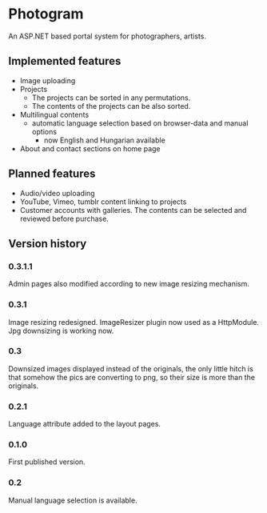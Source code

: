 # Photogram
An ASP.NET based portal system for photographers, artists.

## Implemented features
- Image uploading
- Projects
  - The projects can be sorted in any permutations.
  - The contents of the projects can be also sorted.
- Multilingual contents
  - automatic language selection based on browser-data and manual options
    - now English and Hungarian available
- About and contact sections on home page

## Planned features
- Audio/video uploading
- YouTube, Vimeo, tumblr content linking to projects
- Customer accounts with galleries. The contents can be selected and reviewed before purchase.


## Version history

### 0.3.1.1
Admin pages also modified according to new image resizing mechanism.

### 0.3.1
Image resizing redesigned. ImageResizer plugin now used as a HttpModule. Jpg downsizing is working now.

### 0.3
Downsized images displayed instead of the originals, the only little hitch is that somehow the pics are converting to png, so their size is more than the originals.

### 0.2.1
Language attribute added to the layout pages.

### 0.1.0
First published version.

### 0.2
Manual language selection is available.




